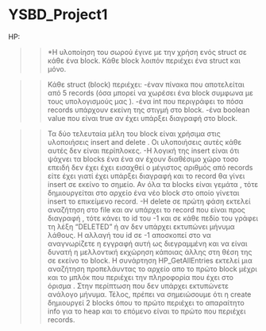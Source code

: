 # YSBD_Project1

HP:

>>*Η υλοποίηση του σωρού έγινε με την χρήση ενός struct σε κάθε ένα block. Κάθε block λοιπόν περιέχει ένα struct και μόνο.

>>Κάθε struct (block) περιέχει: 
-έναν πίνακα που αποτελείται από 5 records (όσα μπορεί να χωρέσει ένα block συμφωνα με τους υπολογισμούς μας ).
-ένα int που περιγράφει το πόσα records υπάρχουν εκείνη της στιγμή στο block.
-ένα boolean value που είναι true αν έχει υπάρξει διαγραφή στο block. 

>>Τα δύο τελευταία μέλη του block είναι χρήσιμα στις υλοποιήσεις insert and delete . Οι υλοποιήσεις αυτές κάθε αυτές δεν είναι περίπλοκες. 
-Η λογική της insert είναι ότι ψάχνει τα blocks ένα ένα αν έχουν διαθέσιμο χώρο τοσο επειδή δεν έχει έχει εισαχθεί ο μέγιστος αριθμός από records είτε έχει γιατί έχει υπάρξει διαγραφή και το record θα γίνει insert σε εκείνο το σημείο. Αν όλα τα blocks είναι γεμάτα , τότε δημιουργείται στο αρχείο ένα νέο block στο οποίο γίνεται insert το επικείμενο record.
-H delete σε πρώτη φάση εκτελεί αναζήτηση στο file και αν υπάρχει το record που είναι προς διαγραφή , τότε κάνει το id του -1 και σε κάθε πεδίο του γράφει τη λέξη “DELETED” ή αν δεν υπάρχει εκτυπώνει μήνυμα λάθους. H αλλαγή του id σε -1 αποσκοπεί στο να αναγνωρίζετε η εγγραφή αυτή ως διεγραμμένη και να είναι δυνατή η μελλοντική εκχώρηση κάποιας άλλης στη θέση της σε εκείνο το block. 
>>Η συνάρτηση HP_GetAllEntries εκτελεί μια αναζήτηση προπελάυντας το αρχείο απο το πρώτο block μέχρι και το μπλόκ που περιέχει την πληροφορία που έχει στο όρισμα . Στην περίπτωση που δεν υπάρχει εκτυπώνετε ανάλογο μήνυμα.
>>Τέλος, πρέπει να σημειώσουμε ότι η create δημιουργεί 2 blocks όπου το πρώτο περιέχει το απαραίτητο info για το heap και το επόμενο είναι το πρώτο που περιέχει records.

